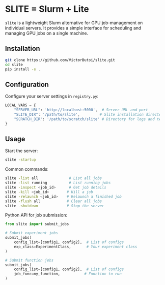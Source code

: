 # SLITE = Slurm + Lite

`slite` is a lightweight Slurm alternative for GPU job-management on individual servers. It provides a simple interface for scheduling and managing GPU jobs on a single machine.

## Installation

```bash
git clone https://github.com/VictorButoi/slite.git
cd slite
pip install -e .
```

## Configuration

Configure your server settings in `registry.py`:

```python
LOCAL_VARS = {
    "SERVER_URL": 'http://localhost:5000',  # Server URL and port
    "SLITE_DIR": '/path/to/slite',         # Slite installation directory 
    "SCRATCH_DIR": '/path/to/scratch/slite' # Directory for logs and temp files
}
```

## Usage

Start the server:
```bash
slite -startup
```

Common commands:
```bash
slite -list all              # List all jobs
slite -list running          # List running jobs
slite -inspect <job_id>      # Get job details
slite -kill <job_id>        # Kill a job
slite -relaunch <job_id>    # Relaunch a finished job 
slite -flush all            # Clear all jobs
slite -shutdown             # Stop the server
```

Python API for job submission:
```python
from slite import submit_jobs

# Submit experiment jobs
submit_jobs(
    config_list=[config1, config2],  # List of configs
    exp_class=ExperimentClass,       # Your experiment class
)

# Submit function jobs
submit_jobs(
    config_list=[config1, config2],  # List of configs  
    job_func=my_function,           # Function to run
)
```
